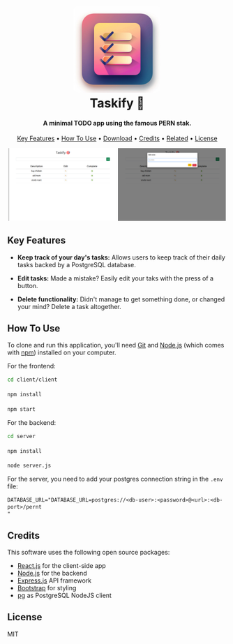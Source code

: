 
<h1 align="center">
  <br>
 <img src="./assets/logo.jpg" width="200" style="border-radius: 10px;" ></img>

  <br>
  Taskify 🎯
  <br>
</h1>

<h4 align="center">A minimal TODO app using the famous PERN stak.</h4>

<p align="center">
  <a href="#key-features">Key Features</a> •
  <a href="#how-to-use">How To Use</a> •
  <a href="#download">Download</a> •
  <a href="#credits">Credits</a> •
  <a href="#related">Related</a> •
  <a href="#license">License</a>
</p>

<p align="center">
<img src="./assets/mainScreen.png" width="49%"><img/>
<img src="./assets/editScreen.png" width="49%"><img/>
</p>

## Key Features

* **Keep track of your day's tasks:** Allows users to keep track of their daily tasks backed by a PostgreSQL database.

* **Edit tasks:** Made a mistake? Easily edit your taks with the press of a button.

* **Delete functionality:** Didn't manage to get something done, or changed your mind? Delete a task altogether.

## How To Use
To clone and run this application, you'll need [Git](https://git-scm.com) and [Node.js](https://nodejs.org/en/download/) (which comes with [npm](http://npmjs.com)) installed on your computer.

For the frontend:

```bash
cd client/client

npm install

npm start
```

For the backend:

```bash
cd server

npm install

node server.js
```

For the server, you need to add your postgres connection string in the `.env` file:

```env
DATABASE_URL="DATABASE_URL=postgres://<db-user>:<password>@<url>:<db-port>/pernt
"
```

## Credits

This software uses the following open source packages:

- [React.js](https://react.dev/) for the client-side app
- [Node.js](https://nodejs.org/) for the backend
- [Express.js](https://expressjs.com/) API framework
- [Bootstrap](https://getbootstrap.com/) for styling
- [pg](https://node-postgres.com/) as PostgreSQL NodeJS client

## License

MIT
